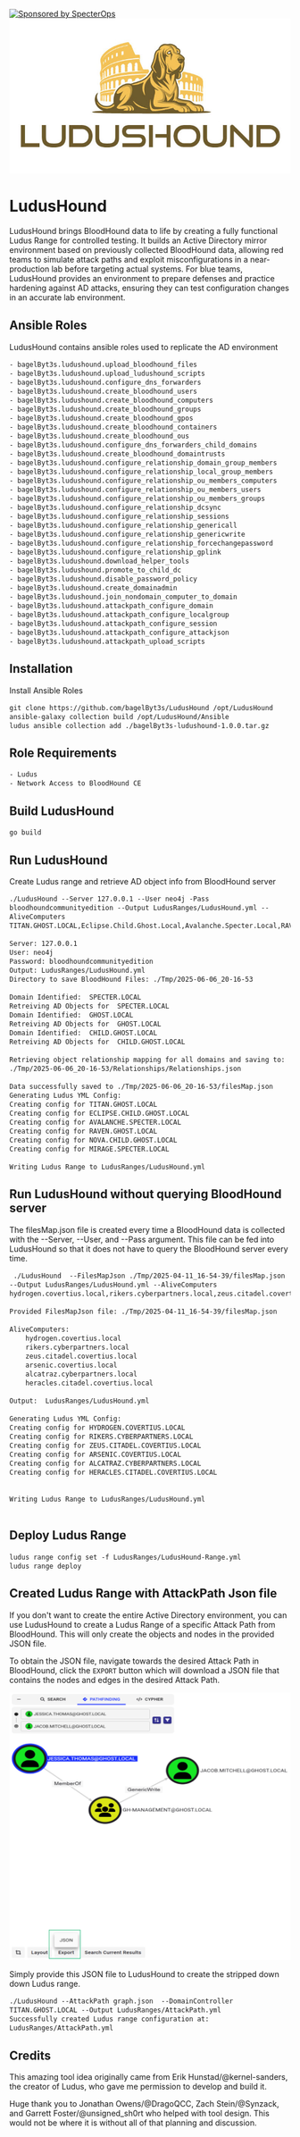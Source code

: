 [![Sponsored by SpecterOps](https://img.shields.io/endpoint?url=https%3A%2F%2Fraw.githubusercontent.com%2Fspecterops%2F.github%2Fmain%2Fconfig%2Fshield.json)](https://github.com/bagelByt3s/LudusHound)
![My Image](Images/LudusHound.jpg)

# LudusHound

LudusHound brings BloodHound data to life by creating a fully functional Ludus Range for controlled testing. It builds an Active Directory mirror environment based on previously collected BloodHound data, allowing red teams to simulate attack paths and exploit misconfigurations in a near-production lab before targeting actual systems. For blue teams, LudusHound provides an environment to prepare defenses and practice hardening against AD attacks, ensuring they can test configuration changes in an accurate lab environment.

## Ansible Roles
LudusHound contains ansible roles used to replicate the AD environment 

```
- bagelByt3s.ludushound.upload_bloodhound_files
- bagelByt3s.ludushound.upload_ludushound_scripts
- bagelByt3s.ludushound.configure_dns_forwarders
- bagelByt3s.ludushound.create_bloodhound_users
- bagelByt3s.ludushound.create_bloodhound_computers
- bagelByt3s.ludushound.create_bloodhound_groups
- bagelByt3s.ludushound.create_bloodhound_gpos
- bagelByt3s.ludushound.create_bloodhound_containers
- bagelByt3s.ludushound.create_bloodhound_ous
- bagelByt3s.ludushound.configure_dns_forwarders_child_domains
- bagelByt3s.ludushound.create_bloodhound_domaintrusts
- bagelByt3s.ludushound.configure_relationship_domain_group_members
- bagelByt3s.ludushound.configure_relationship_local_group_members
- bagelByt3s.ludushound.configure_relationship_ou_members_computers
- bagelByt3s.ludushound.configure_relationship_ou_members_users
- bagelByt3s.ludushound.configure_relationship_ou_members_groups
- bagelByt3s.ludushound.configure_relationship_dcsync
- bagelByt3s.ludushound.configure_relationship_sessions
- bagelByt3s.ludushound.configure_relationship_genericall
- bagelByt3s.ludushound.configure_relationship_genericwrite
- bagelByt3s.ludushound.configure_relationship_forcechangepassword
- bagelByt3s.ludushound.configure_relationship_gplink
- bagelByt3s.ludushound.download_helper_tools
- bagelByt3s.ludushound.promote_to_child_dc
- bagelByt3s.ludushound.disable_password_policy
- bagelByt3s.ludushound.create_domainadmin
- bagelByt3s.ludushound.join_nondomain_computer_to_domain
- bagelByt3s.ludushound.attackpath_configure_domain
- bagelByt3s.ludushound.attackpath_configure_localgroup
- bagelByt3s.ludushound.attackpath_configure_session
- bagelByt3s.ludushound.attackpath_configure_attackjson
- bagelByt3s.ludushound.attackpath_upload_scripts
```

## Installation

Install Ansible Roles

```
git clone https://github.com/bagelByt3s/LudusHound /opt/LudusHound
ansible-galaxy collection build /opt/LudusHound/Ansible
ludus ansible collection add ./bagelByt3s-ludushound-1.0.0.tar.gz
```
## Role Requirements
```
- Ludus
- Network Access to BloodHound CE
```

## Build LudusHound 

```
go build
```

## Run LudusHound 
Create Ludus range and retrieve AD object info from BloodHound server

```
./LudusHound --Server 127.0.0.1 --User neo4j -Pass bloodhoundcommunityedition --Output LudusRanges/LudusHound.yml --AliveComputers TITAN.GHOST.LOCAL,Eclipse.Child.Ghost.Local,Avalanche.Specter.Local,RAVEN.GHOST.LOCAL,Nova.Child.Ghost.Local,Mirage.Specter.Local

Server: 127.0.0.1
User: neo4j
Password: bloodhoundcommunityedition
Output: LudusRanges/LudusHound.yml
Directory to save BloodHound Files: ./Tmp/2025-06-06_20-16-53

Domain Identified:  SPECTER.LOCAL
Retreiving AD Objects for  SPECTER.LOCAL
Domain Identified:  GHOST.LOCAL
Retreiving AD Objects for  GHOST.LOCAL
Domain Identified:  CHILD.GHOST.LOCAL
Retreiving AD Objects for  CHILD.GHOST.LOCAL

Retrieving object relationship mapping for all domains and saving to:
./Tmp/2025-06-06_20-16-53/Relationships/Relationships.json

Data successfully saved to ./Tmp/2025-06-06_20-16-53/filesMap.json
Generating Ludus YML Config:
Creating config for TITAN.GHOST.LOCAL
Creating config for ECLIPSE.CHILD.GHOST.LOCAL
Creating config for AVALANCHE.SPECTER.LOCAL
Creating config for RAVEN.GHOST.LOCAL
Creating config for NOVA.CHILD.GHOST.LOCAL
Creating config for MIRAGE.SPECTER.LOCAL

Writing Ludus Range to LudusRanges/LudusHound.yml

```
## Run LudusHound without querying BloodHound server
 The filesMap.json file is created every time a BloodHound data is collected with the --Server, --User, and --Pass argument. This file can be fed into LudusHound so that it does not have to query the BloodHound server every time.

```
 ./LudusHound  --FilesMapJson ./Tmp/2025-04-11_16-54-39/filesMap.json --Output LudusRanges/LudusHound.yml --AliveComputers hydrogen.covertius.local,rikers.cyberpartners.local,zeus.citadel.covertius.local,arsenic.covertius.local,alcatraz.cyberpartners.local,heracles.citadel.covertius.local

Provided FilesMapJson file: ./Tmp/2025-04-11_16-54-39/filesMap.json

AliveComputers:
    hydrogen.covertius.local
    rikers.cyberpartners.local
    zeus.citadel.covertius.local
    arsenic.covertius.local
    alcatraz.cyberpartners.local
    heracles.citadel.covertius.local

Output:  LudusRanges/LudusHound.yml

Generating Ludus YML Config:
Creating config for HYDROGEN.COVERTIUS.LOCAL
Creating config for RIKERS.CYBERPARTNERS.LOCAL
Creating config for ZEUS.CITADEL.COVERTIUS.LOCAL
Creating config for ARSENIC.COVERTIUS.LOCAL
Creating config for ALCATRAZ.CYBERPARTNERS.LOCAL
Creating config for HERACLES.CITADEL.COVERTIUS.LOCAL


Writing Ludus Range to LudusRanges/LudusHound.yml


```

## Deploy Ludus Range
```
ludus range config set -f LudusRanges/LudusHound-Range.yml
ludus range deploy
```

## Created Ludus Range with AttackPath Json file 

If you don't want to create the entire Active Directory environment, you can use LudusHound to create a Ludus Range of a specific Attack Path from BloodHound. This will only create the objects and nodes in the provided JSON file. 

To obtain the JSON file, navigate towards the desired Attack Path in BloodHound, click the `EXPORT` button which will download a JSON file that contains the nodes and edges in the desired Attack Path.

![Export](Images/Export.jpg)

Simply provide this JSON file to LudusHound to create the stripped down down Ludus range. 

```
./LudusHound --AttackPath graph.json  --DomainController TITAN.GHOST.LOCAL --Output LudusRanges/AttackPath.yml
Successfully created Ludus range configuration at: LudusRanges/AttackPath.yml

```


## Credits 

This amazing tool idea originally came from Erik Hunstad/@kernel-sanders, the creator of Ludus, who gave me permission to develop and build it.

Huge thank you to Jonathan Owens/@DragoQCC, Zach Stein/@Synzack, and Garrett Foster/@unsigned_sh0rt who helped with tool design. This would not be where it is without all of that planning and discussion.





